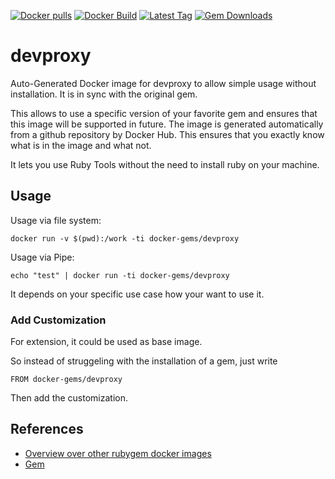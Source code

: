 [![Docker pulls](https://img.shields.io/docker/pulls/rubygem/devproxy.svg)](https://hub.docker.com/r/rubygem/devproxy/)
[![Docker Build](https://img.shields.io/docker/automated/rubygem/devproxy.svg)](https://hub.docker.com/r/rubygem/devproxy/)
[![Latest Tag](https://img.shields.io/github/tag/docker-rubygem/devproxy.svg)](https://hub.docker.com/r/rubygem/devproxy/)
[![Gem Downloads](https://img.shields.io/gem/dt/devproxy.svg)](https://rubygems.org/gems/devproxy/)
# devproxy

Auto-Generated Docker image for devproxy to allow simple usage without installation.
It is in sync with the original gem.

This allows to use a specific version of your favorite gem and ensures that this image will be supported in future.
The image is generated automatically from a github repository by Docker Hub.
This ensures that you exactly know what is in the image and what not.

It lets you use Ruby Tools without the need to install ruby on your machine.

## Usage

Usage via file system:

`docker run -v $(pwd):/work -ti docker-gems/devproxy`

Usage via Pipe:

`echo "test" | docker run -ti docker-gems/devproxy`

It depends on your specific use case how your want to use it.

### Add Customization

For extension, it could be used as base image.

So instead of struggeling with the installation of a gem, just write

`FROM docker-gems/devproxy`

Then add the customization.

## References

 - [Overview over other rubygem docker images](https://github.com/thinkbot/docker-rubygem)
 - [Gem](https://rubygems.org/gems/devproxy/)
